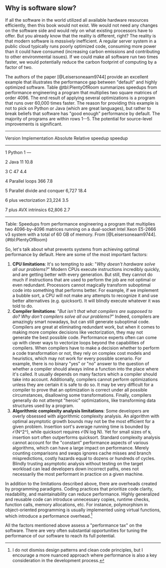 ## Why is software slow?

If all the software in the world utilized all available hardware resources efficiently, then this book would not exist. We would not need any changes on the software side and would rely on what existing processors have to offer. But you already know that the reality is different, right? The reality is that modern software is *massively* inefficient. A regular server system in a public cloud typically runs poorly optimized code, consuming more power than it could have consumed (increasing carbon emissions and contributing to other environmental issues). If we could make all software run two times faster, we would potentially reduce the carbon footprint of computing by a factor of two.

The authors of the paper [@Leisersoneaam9744] provide an excellent example that illustrates the performance gap between "default" and highly optimized software. Table @tbl:PlentyOfRoom summarizes speedups from performance engineering a program that multiplies two square matrices of order 4096. The end result of applying several optimizations is a program that runs over 60,000 times faster. The reason for providing this example is not to pick on Python or Java (which are great languages), but rather to break beliefs that software has "good enough" performance by default. The majority of programs are within rows 1--5. The potential for source-level improvements is significant.

-------------------------------------------------------------
Version   Implementation                 Absolute    Relative 
                                         speedup     speedup

-------   ----------------------------   --------    --------
   1         Python                         1            —

   2          Java                         11          10.8

   3           C                           47           4.4

   4      Parallel loops                   366          7.8

   5      Parallel divide and conquer     6,727        18.4
            
   6       plus vectorization            23,224         3.5
           
   7       plus AVX intrinsics           62,806         2.7

--------------------------------------------------------------

Table: Speedups from performance engineering a program that multiplies two 4096-by-4096 matrices running on a dual-socket Intel Xeon E5-2666 v3 system with a total of 60 GB of memory. From [@Leisersoneaam9744]. {#tbl:PlentyOfRoom}

So, let's talk about what prevents systems from achieving optimal performance by default. Here are some of the most important factors:

1. **CPU limitations**: It's so tempting to ask: "*Why doesn't hardware solve all our problems?*" Modern CPUs execute instructions incredibly quickly, and are getting better with every generation. But still, they cannot do much if instructions that are used to perform the job are not optimal or even redundant. Processors cannot magically transform suboptimal code into something that performs better. For example, if we implement a bubble sort, a CPU will not make any attempts to recognize it and use better alternatives (e.g. quicksort). It will blindly execute whatever it was told to do.
2. **Compiler limitations**: "*But isn't that what compilers are supposed to do? Why don't compilers solve all our problems?*" Indeed, compilers are amazingly smart nowadays, but can still generate suboptimal code. Compilers are great at eliminating redundant work, but when it comes to making more complex decisions like vectorization, they may not generate the best possible code. Performance experts often can come up with clever ways to vectorize loops beyond the capabilities of compilers. When compilers have to make a decision whether to perform a code transformation or not, they rely on complex cost models and heuristics, which may not work for every possible scenario. For example, there is no binary "yes" or "no" answer to the question of whether a compiler should always inline a function into the place where it's called. It usually depends on many factors which a compiler should take into account. Additionally, compilers cannot perform optimizations unless they are certain it is safe to do so. It may be very difficult for a compiler to prove that an optimization is correct under all possible circumstances, disallowing some transformations. Finally, compilers generally do not attempt "heroic" optimizations, like transforming data structures used by a program.
3. **Algorithmic complexity analysis limitations**: Some developers are overly obsessed with algorithmic complexity analysis. An algorithm with optimal asymptotic growth bounds may not be the most efficient for a given problem. Insertion sort's average running time is bounded by 𝒪(N^2^), while quicksort requires 𝒪(N log N). Yet for small sizes of `N`, insertion sort often outperforms quicksort. Standard complexity analysis cannot account for the "constant" performance aspects of various algorithms, which can have a large impact on performance. Merely counting comparisons and swaps ignores cache misses and branch mispredictions, costly hazards equal to dozens or hundreds of cycles. Blindly trusting asymptotic analysis without testing on the target workload can lead developers down incorrect paths, ones not necessarily the most performant in practice on a given machine.

In addition to the limitations described above, there are overheads created by programming paradigms. Coding practices that prioritize code clarity, readability, and maintainability can reduce performance. Highly generalized and reusable code can introduce unnecessary copies, runtime checks, function calls, memory allocations, etc. For instance, polymorphism in object-oriented programming is usually implemented using virtual functions, which introduce a performance overhead.[^1]

All the factors mentioned above assess a "performance tax" on the software. There are very often substantial opportunities for tuning the performance of our software to reach its full potential.

[^1]: I do not dismiss design patterns and clean code principles, but I encourage a more nuanced approach where performance is also a key consideration in the development process.
